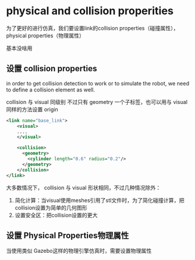 
# physical and collision properities

为了更好的进行仿真，我们要设置link的collision properties（碰撞属性），physical properties（物理属性）

基本没啥用

## 设置 collision properties

in order to get collision detection to work or to simulate the robot, we need to define a collision element as well.

collision 与 visual 同级别 不过只有 geometry 一个子标签，也可以用与 visual 同样的方法设置 origin

```xml
<link name="base_link">
    <visual>
    ....
    </visual>

    <collision>
      <geometry>
        <cylinder length="0.6" radius="0.2"/>
      </geometry>
    </collision>
</link>
```

大多数情况下， collision 与 visual 形状相同，不过几种情况除外：
1. 简化计算：当visual使用meshes引用了stl文件时，为了简化碰撞计算，把collision设置为简单的几何图形
2. 设置安全区：把collision设置的更大

## 设置 Physical Properties物理属性

当使用类似 Gazebo这样的物理引擎仿真时，需要设置物理属性